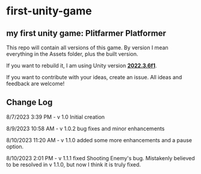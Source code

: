# first-unity-game

## my first unity game: Plitfarmer Platformer

This repo will contain all versions of this game.
By version I mean everything in the Assets folder, plus the built version.

If you want to rebuild it, I am using Unity version [**2022.3.6f1**](https://unity.com/releases/editor/whats-new/2022.3.6).

If you want to contribute with your ideas, create an issue. All ideas and feedback are welcome!

## Change Log

8/7/2023 3:39 PM - v 1.0 Initial creation

8/9/2023 10:58 AM - v 1.0.2 bug fixes and minor enhancements

8/10/2023 11:20 AM - v 1.1.0 added some more enhancements and a pause option.

8/10/2023 2:01 PM - v 1.1.1 fixed Shooting Enemy's bug. Mistakenly believed to be resolved in v 1.1.0, but now I think it is truly fixed.
